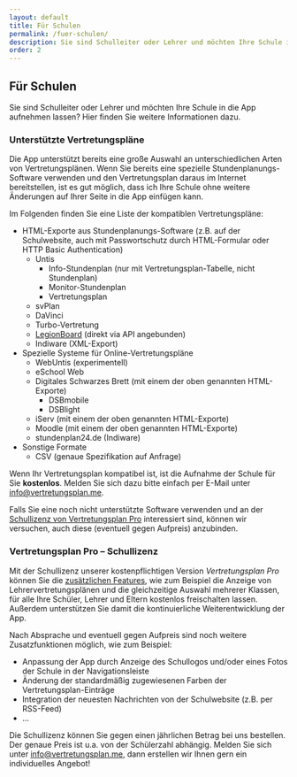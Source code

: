 ```yaml
---
layout: default
title: Für Schulen
permalink: /fuer-schulen/
description: Sie sind Schulleiter oder Lehrer und möchten Ihre Schule in die App aufnehmen lassen? Hier finden Sie weitere Informationen dazu.
order: 2
---
```


Für Schulen
-----------

Sie sind Schulleiter oder Lehrer und möchten Ihre Schule in die App aufnehmen lassen? Hier finden Sie weitere
Informationen dazu.

### Unterstützte Vertretungspläne

Die App unterstützt bereits eine große Auswahl an unterschiedlichen Arten von Vertretungsplänen. Wenn Sie bereits eine
spezielle Stundenplanungs-Software verwenden und den Vertretungsplan daraus im Internet bereitstellen, ist es gut
möglich, dass ich Ihre Schule ohne weitere Änderungen auf Ihrer Seite in die App einfügen kann.

Im Folgenden finden Sie eine Liste der kompatiblen Vertretungspläne:

  - HTML-Exporte aus Stundenplanungs-Software (z.B. auf der Schulwebsite, auch mit Passwortschutz durch HTML-Formular oder HTTP Basic Authentication)
     - Untis
        - Info-Stundenplan (nur mit Vertretungsplan-Tabelle, nicht Stundenplan)
        - Monitor-Stundenplan
        - Vertretungsplan
     - svPlan
     - DaVinci
     - Turbo-Vertretung
     - [LegionBoard](https://legionboard.github.io/) (direkt via API angebunden)
     - Indiware (XML-Export)
  - Spezielle Systeme für Online-Vertretungspläne
    - WebUntis (experimentell)
    - eSchool Web
    - Digitales Schwarzes Brett (mit einem der oben genannten HTML-Exporte)
        - DSBmobile
        - DSBlight
    - iServ (mit einem der oben genannten HTML-Exporte)
    - Moodle (mit einem der oben genannten HTML-Exporte)
    - stundenplan24.de (Indiware)
  - Sonstige Formate
    - CSV (genaue Spezifikation auf Anfrage)
    
Wenn Ihr Vertretungsplan kompatibel ist, ist die Aufnahme der Schule für Sie **kostenlos**. Melden Sie sich dazu bitte
einfach per E-Mail unter [info@vertretungsplan.me](mailto:info@vertretungsplan.me).

Falls Sie eine noch nicht unterstützte Software verwenden und  an der
[Schullizenz von Vertretungsplan Pro](#vertretungsplan-pro--schullizenz) interessiert sind, können wir versuchen, auch
diese (eventuell gegen Aufpreis) anzubinden.
    
### Vertretungsplan Pro – Schullizenz

Mit der Schullizenz unserer kostenpflichtigen Version *Vertretungsplan Pro* können Sie die
[zusätzlichen Features](/features), wie zum Beispiel die Anzeige von Lehrervertretungsplänen und die gleichzeitige
Auswahl mehrerer Klassen, für alle Ihre Schüler, Lehrer und Eltern kostenlos freischalten lassen. Außerdem unterstützen
Sie damit die kontinuierliche Weiterentwicklung der App. 

Nach Absprache und eventuell gegen Aufpreis sind noch weitere Zusatzfunktionen möglich, wie zum Beispiel:
 
- Anpassung der App durch Anzeige des Schullogos und/oder eines Fotos der Schule in der Navigationsleiste
- Änderung der standardmäßig zugewiesenen Farben der Vertretungsplan-Einträge
- Integration der neuesten Nachrichten von der Schulwebsite (z.B. per RSS-Feed)
- ...

Die Schullizenz können Sie gegen einen jährlichen Betrag bei uns bestellen. Der genaue Preis ist u.a. von der
Schülerzahl abhängig. Melden Sie sich unter [info@vertretungsplan.me](mailto:info@vertretungsplan.me), dann erstellen
wir Ihnen gern ein individuelles Angebot!